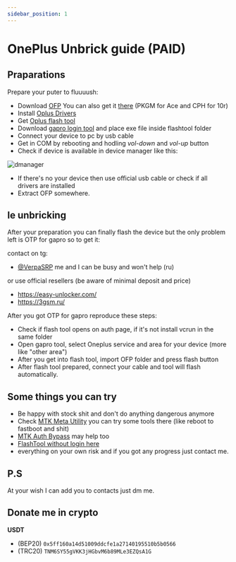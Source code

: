 ```yaml
---
sidebar_position: 1
---
```


# OnePlus Unbrick guide (PAID)

## Praparations

Prepare your puter to fluuuush:

- Download [OFP](https://firmwarex.net/download/pgkm10domestic_11_a-06_2022041601330378/#)
You can also get it [there](https://yun.daxiaamu.com/OnePlus_Roms/%E4%B8%80%E5%8A%A0OnePlus%20Ace/) (PKGM for Ace and CPH for 10r)
- Install [Oplus Drivers](https://sfire.site/Oppo-USB-Driver-Setup-V3.1.9.1.zip)
- Get [Oplus flash tool](https://sfire.site/OplusFlashTool_v5.0.8.5_for_Sales.zip)
- Download [gapro login tool](https://www.gaprologin.com) and place exe file inside flashtool folder
- Connect your device to pc by usb cable
- Get in COM by rebooting and hodling *vol-down* and *vol-up* button
- Check if device is available in device manager like this:

![dmanager](/img/dmanager.jpg)

- If there's no your device then use official usb cable or check if all drivers are installed
- Extract OFP somewhere.

## le unbricking

After your preparation you can finally flash the device but the only problem left is OTP for gapro so to get it:

contact on tg:
- [@VerpaSRP](https://t.me/VerpaSRP) me and I can be busy and won't help (ru)

or use official resellers (be aware of minimal deposit and price)
- https://easy-unlocker.com/
- https://3gsm.ru/

After you got OTP for gapro reproduce these steps:
- Check if flash tool opens on auth page, if it's not install vcrun in the same folder
- Open gapro tool, select Oneplus service and area for your device (more like "other area")
- After you get into flash tool, import OFP folder and press flash button
- After flash tool prepared, connect your cable and tool will flash automatically.

## Some things you can try

- Be happy with stock shit and don't do anything dangerous anymore
- Check [MTK Meta Utility](https://www.bypassfrpfiles.com/2021/05/mtk-secure-boot-disable-tool/)
you can try some tools there (like reboot to fastboot and shit)
- [MTK Auth Bypass](https://sfire.host/MtkAuthBypass.zip) may help too
- [FlashTool without login here](https://sfire.host/hflashtool.rar)
- everything on your own risk and if you got any progress just contact me.

## P.S
At your wish I can add you to contacts just dm me.

## Donate me in crypto

**USDT**

- (BEP20) `0x5ff160a14d51009ddcfe1a27140195510b5b0566`
- (TRC20) `TNM6SY55gVKK3jHGbvM6b89MLe3EZQsA1G`
